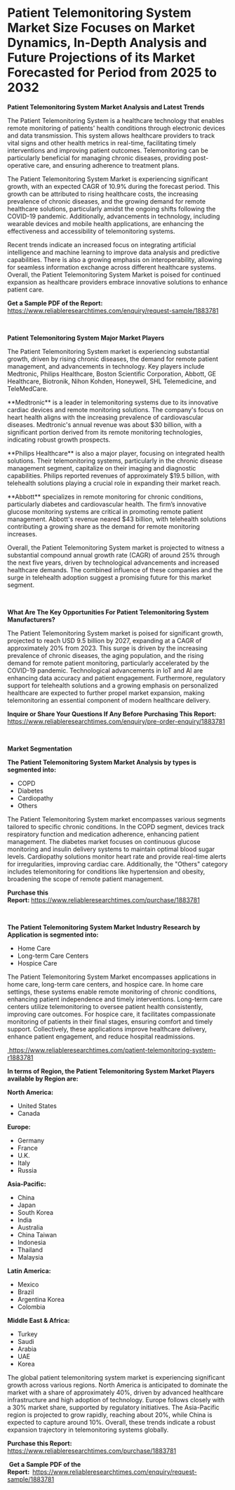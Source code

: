 <p><h1>Patient Telemonitoring System Market Size Focuses on Market Dynamics, In-Depth Analysis and Future Projections of its Market Forecasted for Period from 2025 to 2032</h1></p><p><strong>Patient Telemonitoring System Market Analysis and Latest Trends</strong></p>
<p><p>The Patient Telemonitoring System is a healthcare technology that enables remote monitoring of patients' health conditions through electronic devices and data transmission. This system allows healthcare providers to track vital signs and other health metrics in real-time, facilitating timely interventions and improving patient outcomes. Telemonitoring can be particularly beneficial for managing chronic diseases, providing post-operative care, and ensuring adherence to treatment plans.</p><p>The Patient Telemonitoring System Market is experiencing significant growth, with an expected CAGR of 10.9% during the forecast period. This growth can be attributed to rising healthcare costs, the increasing prevalence of chronic diseases, and the growing demand for remote healthcare solutions, particularly amidst the ongoing shifts following the COVID-19 pandemic. Additionally, advancements in technology, including wearable devices and mobile health applications, are enhancing the effectiveness and accessibility of telemonitoring systems.</p><p>Recent trends indicate an increased focus on integrating artificial intelligence and machine learning to improve data analysis and predictive capabilities. There is also a growing emphasis on interoperability, allowing for seamless information exchange across different healthcare systems. Overall, the Patient Telemonitoring System Market is poised for continued expansion as healthcare providers embrace innovative solutions to enhance patient care.</p></p>
<p><strong>Get a Sample PDF of the Report:&nbsp;</strong> <a href="https://www.reliableresearchtimes.com/enquiry/request-sample/1883781?utm_campaign=2009&utm_medium=2&utm_source=Github&utm_content=ia&utm_term=14042025&utm_id=patient-telemonitoring-system">https://www.reliableresearchtimes.com/enquiry/request-sample/1883781</a></p>
<p>&nbsp;</p>
<p><strong>Patient Telemonitoring System Major Market Players</strong></p>
<p><p>The Patient Telemonitoring System market is experiencing substantial growth, driven by rising chronic diseases, the demand for remote patient management, and advancements in technology. Key players include Medtronic, Philips Healthcare, Boston Scientific Corporation, Abbott, GE Healthcare, Biotronik, Nihon Kohden, Honeywell, SHL Telemedicine, and TeleMedCare.</p><p>**Medtronic** is a leader in telemonitoring systems due to its innovative cardiac devices and remote monitoring solutions. The company's focus on heart health aligns with the increasing prevalence of cardiovascular diseases. Medtronic's annual revenue was about $30 billion, with a significant portion derived from its remote monitoring technologies, indicating robust growth prospects.</p><p>**Philips Healthcare** is also a major player, focusing on integrated health solutions. Their telemonitoring systems, particularly in the chronic disease management segment, capitalize on their imaging and diagnostic capabilities. Philips reported revenues of approximately $19.5 billion, with telehealth solutions playing a crucial role in expanding their market reach.</p><p>**Abbott** specializes in remote monitoring for chronic conditions, particularly diabetes and cardiovascular health. The firm’s innovative glucose monitoring systems are critical in promoting remote patient management. Abbott's revenue neared $43 billion, with telehealth solutions contributing a growing share as the demand for remote monitoring increases.</p><p>Overall, the Patient Telemonitoring System market is projected to witness a substantial compound annual growth rate (CAGR) of around 25% through the next five years, driven by technological advancements and increased healthcare demands. The combined influence of these companies and the surge in telehealth adoption suggest a promising future for this market segment.</p></p>
<p>&nbsp;</p>
<p><strong>What Are The Key Opportunities For Patient Telemonitoring System Manufacturers?</strong></p>
<p><p>The Patient Telemonitoring System market is poised for significant growth, projected to reach USD 9.5 billion by 2027, expanding at a CAGR of approximately 20% from 2023. This surge is driven by the increasing prevalence of chronic diseases, the aging population, and the rising demand for remote patient monitoring, particularly accelerated by the COVID-19 pandemic. Technological advancements in IoT and AI are enhancing data accuracy and patient engagement. Furthermore, regulatory support for telehealth solutions and a growing emphasis on personalized healthcare are expected to further propel market expansion, making telemonitoring an essential component of modern healthcare delivery.</p></p>
<p><strong>Inquire or Share Your Questions If Any Before Purchasing This Report:</strong> <a href="https://www.reliableresearchtimes.com/enquiry/pre-order-enquiry/1883781?utm_campaign=2009&utm_medium=2&utm_source=Github&utm_content=ia&utm_term=14042025&utm_id=patient-telemonitoring-system">https://www.reliableresearchtimes.com/enquiry/pre-order-enquiry/1883781</a></p>
<p>&nbsp;</p>
<p><strong>Market Segmentation</strong></p>
<p><strong>The Patient Telemonitoring System Market Analysis by types is segmented into:</strong></p>
<p><ul><li>COPD</li><li>Diabetes</li><li>Cardiopathy</li><li>Others</li></ul></p>
<p><p>The Patient Telemonitoring System market encompasses various segments tailored to specific chronic conditions. In the COPD segment, devices track respiratory function and medication adherence, enhancing patient management. The diabetes market focuses on continuous glucose monitoring and insulin delivery systems to maintain optimal blood sugar levels. Cardiopathy solutions monitor heart rate and provide real-time alerts for irregularities, improving cardiac care. Additionally, the "Others" category includes telemonitoring for conditions like hypertension and obesity, broadening the scope of remote patient management.</p></p>
<p><strong>Purchase this Report:&nbsp;</strong><a href="https://www.reliableresearchtimes.com/purchase/1883781?utm_campaign=2009&utm_medium=2&utm_source=Github&utm_content=ia&utm_term=14042025&utm_id=patient-telemonitoring-system">https://www.reliableresearchtimes.com/purchase/1883781</a></p>
<p>&nbsp;</p>
<p><strong>The Patient Telemonitoring System Market Industry Research by Application is segmented into:</strong></p>
<p><ul><li>Home Care</li><li>Long-term Care Centers</li><li>Hospice Care</li></ul></p>
<p><p>The Patient Telemonitoring System Market encompasses applications in home care, long-term care centers, and hospice care. In home care settings, these systems enable remote monitoring of chronic conditions, enhancing patient independence and timely interventions. Long-term care centers utilize telemonitoring to oversee patient health consistently, improving care outcomes. For hospice care, it facilitates compassionate monitoring of patients in their final stages, ensuring comfort and timely support. Collectively, these applications improve healthcare delivery, enhance patient engagement, and reduce hospital readmissions.</p></p>
<p><a href="https://www.reliableresearchtimes.com/patient-telemonitoring-system-r1883781?utm_campaign=2009&utm_medium=2&utm_source=Github&utm_content=ia&utm_term=14042025&utm_id=patient-telemonitoring-system">&nbsp;https://www.reliableresearchtimes.com/patient-telemonitoring-system-r1883781</a></p>
<p><strong>In terms of Region, the Patient Telemonitoring System Market Players available by Region are:</strong></p>
<p>
    <p> <strong> North America: </strong>
        <ul>
            <li>United States</li>
            <li>Canada</li>
        </ul>
        </p> 
    <p> <strong> Europe: </strong>
        <ul>
            <li>Germany</li>
            <li>France</li>
            <li>U.K.</li>
            <li>Italy</li>
            <li>Russia</li>
        </ul>
        </p> 
    <p> <strong> Asia-Pacific: </strong>
        <ul>
            <li>China</li>
            <li>Japan</li>
            <li>South Korea</li>
            <li>India</li>
            <li>Australia</li>
            <li>China Taiwan</li>
            <li>Indonesia</li>
            <li>Thailand</li>
            <li>Malaysia</li>
        </ul>
        </p> 
    <p> <strong> Latin America: </strong>
        <ul>
            <li>Mexico</li>
            <li>Brazil</li>
            <li>Argentina Korea</li>
            <li>Colombia</li>
        </ul>
        </p> 
    <p> <strong> Middle East & Africa: </strong>
        <ul>
            <li>Turkey</li>
            <li>Saudi</li>
            <li>Arabia</li>
            <li>UAE</li>
            <li>Korea</li>
        </ul>
    </p>
    </p>
<p><p>The global patient telemonitoring system market is experiencing significant growth across various regions. North America is anticipated to dominate the market with a share of approximately 40%, driven by advanced healthcare infrastructure and high adoption of technology. Europe follows closely with a 30% market share, supported by regulatory initiatives. The Asia-Pacific region is projected to grow rapidly, reaching about 20%, while China is expected to capture around 10%. Overall, these trends indicate a robust expansion trajectory in telemonitoring systems globally.</p></p>
<p><strong>Purchase this Report: </strong><a href="https://www.reliableresearchtimes.com/purchase/1883781?utm_campaign=2009&utm_medium=2&utm_source=Github&utm_content=ia&utm_term=14042025&utm_id=patient-telemonitoring-system">https://www.reliableresearchtimes.com/purchase/1883781</a></p>
<p>&nbsp;<strong>Get a Sample PDF of the Report:&nbsp;&nbsp;</strong><a href="https://www.reliableresearchtimes.com/enquiry/request-sample/1883781?utm_campaign=2009&utm_medium=2&utm_source=Github&utm_content=ia&utm_term=14042025&utm_id=patient-telemonitoring-system">https://www.reliableresearchtimes.com/enquiry/request-sample/1883781</a></p>
<p><strong></strong></p>
<p><p></p><p></p><p></p></p>